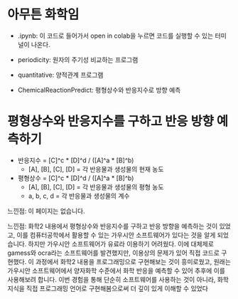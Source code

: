 # 아무튼 화학임

 * .ipynb: 이 코드로 들어가서 open in colab을 누르면 코드를 실행할 수 있는 터미널이 나온다.



 * periodicity: 원자의 주기성 비교하는 프로그램
 * quantitative: 양적관계 프로그램
 * ChemicalReactionPredict: 평형상수와 반응지수로 방향 예측



# 평형상수와 반응지수를 구하고 반응 방향 예측하기
 * 반응지수 = [C]^c * [D]^d / ([A]^a * [B]^b)
   * [A], [B], [C], [D] = 각 반응물과 생성물의 현재 농도
 * 평형상수 = [C]^c * [D]^d / ([A]^a * [B]^b)
   * [A], [B], [C], [D] = 각 반응물과 생성물의 평형 농도
   * a, b, c, d = 각 반응물과 생성물의 계수
  
느낀점: 이 페이지는 없습니다.


느낀점: 화학2 내용에서 평형상수와 반응지수를 구하고 반응 방향을 예측하는 것이 있었고, 이를 컴퓨터공학에서 활용할 수 있는 가우시안 소프트웨어가 있다는 것을 알게 되었습니다. 하지만 가우시안 소프트웨어가 유료라 이용하기 어려웠다. 이에 대체제로 gamess와 ocra라는 소프트웨어를 발견했지만, 이용상의 문제가 있어 직접 코드로 구현했다. 이 과정에서 화학2 내용을 프로그래밍으로 구현해보는 것이 흥미로웠고, 원래는 가우시안 소프트웨어에서 양자화학 수준에서 화학 반응을 예측할 수 있어 추후에 이를 사용해보려 합니다. 이번 경험을 통해 단순히 소프트웨어를 사용하는 것이 아니라, 화학 지식을 직접 프로그래밍 언어로 구현해봄으로써 더 깊이 있게 이해할 수 있었다
